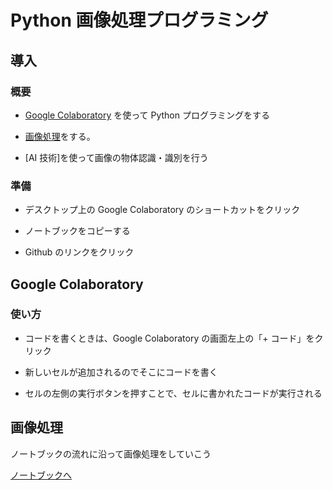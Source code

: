 # Python 画像処理プログラミング

## 導入

### 概要

- [Google Colaboratory](#Google-Colaboratory) を使って Python プログラミングをする

- [画像処理](#画像処理)をする。

- [AI 技術]を使って画像の物体認識・識別を行う

### 準備

- デスクトップ上の Google Colaboratory のショートカットをクリック

- ノートブックをコピーする

- Github のリンクをクリック

## Google Colaboratory

### 使い方

- コードを書くときは、Google Colaboratory の画面左上の「+ コード」をクリック

- 新しいセルが追加されるのでそこにコードを書く

- セルの左側の実行ボタンを押すことで、セルに書かれたコードが実行される

## 画像処理

ノートブックの流れに沿って画像処理をしていこう

[ノートブックへ](https://colab.research.google.com/drive/1YY3yYIzdfq4WQsoZU--mK9017higePgB?usp=sharing)
